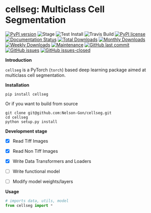 # cellseg: Multiclass Cell Segmentation 

[![PyPI version](https://badge.fury.io/py/cellseg.svg)](https://badge.fury.io/py/cellseg) 
![Stage](https://www.repostatus.org/badges/latest/active.svg)
![Test Install](https://github.com/Nelson-Gon/cellseg/workflows/Test%20Install/badge.svg)
![Travis Build](https://travis-ci.com/Nelson-Gon/cellseg.svg?branch=main)
[![PyPI license](https://img.shields.io/pypi/l/cellseg.svg)](https://pypi.python.org/pypi/cellseg/) 
[![Documentation Status](https://readthedocs.org/projects/cellseg/badge/?version=latest)](https://cellseg.readthedocs.io/en/latest/?badge=latest)
[![Total Downloads](https://pepy.tech/badge/cellseg)](https://pepy.tech/project/cellseg)
[![Monthly Downloads](https://pepy.tech/badge/cellseg/month)](https://pepy.tech/project/cellseg)
[![Weekly Downloads](https://pepy.tech/badge/cellseg/week)](https://pepy.tech/project/cellseg)
[![Maintenance](https://img.shields.io/badge/Maintained%3F-yes-green.svg)](https://GitHub.com/Nelson-Gon/cellseg/graphs/commit-activity)
[![GitHub last commit](https://img.shields.io/github/last-commit/Nelson-Gon/cellseg.svg)](https://github.com/Nelson-Gon/cellseg/commits/main)
[![GitHub issues](https://img.shields.io/github/issues/Nelson-Gon/cellseg.svg)](https://GitHub.com/Nelson-Gon/cellseg/issues/)
[![GitHub issues-closed](https://img.shields.io/github/issues-closed/Nelson-Gon/cellseg.svg)](https://GitHub.com/Nelson-Gon/cellseg/issues?q=is%3Aissue+is%3Aclosed)

**Introduction**



`cellseg` is a PyTorch (`torch`) based deep learning package aimed at multiclass cell segmentation.

**Installation**

```shell
pip install cellseg 
```
Or if you want to build from source 

```shell
git clone git@github.com:Nelson-Gon/cellseg.git
cd cellseg
python setup.py install 

```

**Development stage**

- [x] Read Tiff Images

- [x] Read Non Tiff Images

- [x] Write Data Transformers and Loaders

- [ ] Write functional model 

- [ ] Modify model weights/layers




**Usage**

```python
# imports data, utils, model 
from cellseg import *
```
